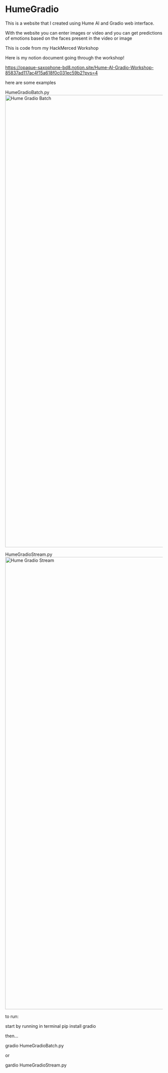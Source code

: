 # HumeGradio
This is a website that I created using Hume AI and Gradio web interface.

With the website you can enter images or video and you can get predictions of emotions based on the faces present in the video or image

This is code from my HackMerced Workshop

Here is my notion document going through the workshop!

https://opaque-saxophone-bd8.notion.site/Hume-AI-Gradio-Workshop-85837ad117ac4f15a618f0c031ec59b2?pvs=4

here are some examples

HumeGradioBatch.py
<img width="1440" alt="Hume Gradio Batch" src="https://github.com/Lin-Jet/HumeGradio/assets/110573869/0ef80df8-19d0-4d55-8d24-09f9ec982bda">

HumeGradioStream.py
<img width="1440" alt="Hume Gradio Stream " src="https://github.com/Lin-Jet/HumeGradio/assets/110573869/3a3e0df4-45cd-46ce-b6bd-cb8c7634cd41">

to run:

start by running in terminal
pip install gradio

then...

gradio HumeGradioBatch.py

or 

gardio HumeGradioStream.py

